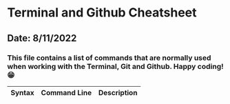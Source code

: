 # Terminal and Github Cheatsheet
## Date: 8/11/2022
### This file contains a list of commands that are normally used when working with the Terminal, Git and Github. Happy coding! :grin:
| Syntax | Command Line | Description|
|--------|--------------|------------|
